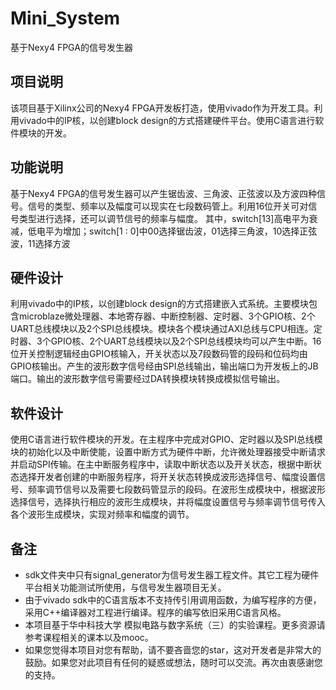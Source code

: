 # Mini_System
基于Nexy4 FPGA的信号发生器

## 项目说明
该项目基于Xilinx公司的Nexy4 FPGA开发板打造，使用vivado作为开发工具。利用vivado中的IP核，以创建block design的方式搭建硬件平台。使用C语言进行软件模块的开发。
## 功能说明
基于Nexy4 FPGA的信号发生器可以产生锯齿波、三角波、正弦波以及方波四种信号。信号的类型、频率以及幅度可以现实在七段数码管上。利用16位开关可对信号类型进行选择，还可以调节信号的频率与幅度。
其中，switch[13]高电平为衰减，低电平为增加；switch[1 : 0]中00选择锯齿波，01选择三角波，10选择正弦波，11选择方波
## 硬件设计
利用vivado中的IP核，以创建block design的方式搭建嵌入式系统。主要模块包含microblaze微处理器、本地寄存器、中断控制器、定时器、3个GPIO核、2个UART总线模块以及2个SPI总线模块。模块各个模块通过AXI总线与CPU相连。定时器、3个GPIO核、2个UART总线模块以及2个SPI总线模块均可以产生中断。16位开关控制逻辑经由GPIO核输入，开关状态以及7段数码管的段码和位码均由GPIO核输出。产生的波形数字信号经由SPI总线输出，输出端口为开发板上的JB端口。输出的波形数字信号需要经过DA转换模块转换成模拟信号输出。
## 软件设计
使用C语言进行软件模块的开发。在主程序中完成对GPIO、定时器以及SPI总线模块的初始化以及中断使能，设置中断方式为硬件中断，允许微处理器接受中断请求并启动SPI传输。在主中断服务程序中，读取中断状态以及开关状态，根据中断状态选择开发者创建的中断服务程序，将开关状态转换成波形选择信号、幅度设置信号、频率调节信号以及需要七段数码管显示的段码。在波形生成模块中，根据波形选择信号，选择执行相应的波形生成模块，并将幅度设置信号与频率调节信号传入各个波形生成模块，实现对频率和幅度的调节。
## 备注
* sdk文件夹中只有signal_generator为信号发生器工程文件。其它工程为硬件平台相关功能测试所使用，与信号发生器项目无关。
* 由于vivado sdk中的C语言版本不支持传引用调用函数，为编写程序的方便，采用C++编译器对工程进行编译。程序的编写依旧采用C语言风格。
* 本项目基于华中科技大学 模拟电路与数字系统（三）的实验课程。更多资源请参考课程相关的课本以及mooc。
* 如果您觉得本项目对您有帮助，请不要吝啬您的star，这对开发者是非常大的鼓励。如果您对此项目有任何的疑惑或想法，随时可以交流。再次由衷感谢您的支持。
